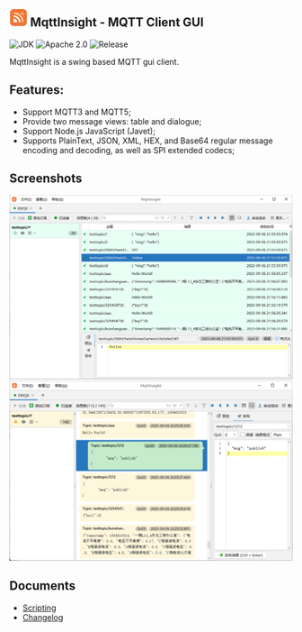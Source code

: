 <img src="assets/logo.png" alt="logo" width="32"/> MqttInsight - MQTT Client GUI
--
![JDK](https://img.shields.io/badge/JDK-17-blue.svg)
![Apache 2.0](https://img.shields.io/badge/Apache-2.0-blue.svg)
![Release](https://img.shields.io/badge/Release-1.0.2-blue.svg)

MqttInsight is a swing based MQTT gui client.

## Features:

* Support MQTT3 and MQTT5;
* Provide two message views: table and dialogue;
* Support Node.js JavaScript (Javet);
* Supports PlainText, JSON, XML, HEX, and Base64 regular message encoding and decoding, as well as SPI extended codecs;

## Screenshots

![Screenshot1](screenshots/table_view.png)
![Screenshot1](screenshots/dialogue_view.png)

## Documents

* [Scripting](Scripting.md)
* [Changelog](Changelog.md)
